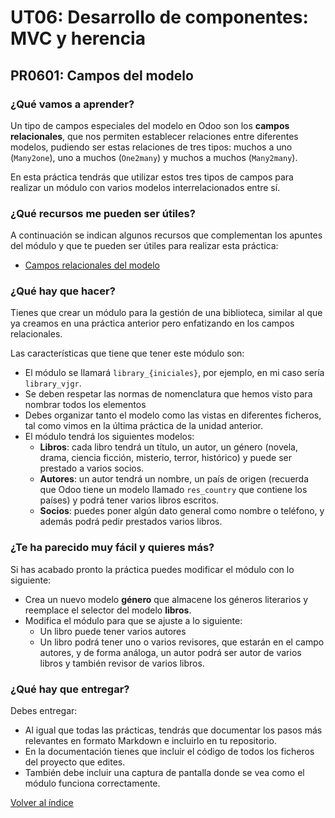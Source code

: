 # UT06: Desarrollo de componentes: MVC y herencia

## PR0601: Campos del modelo

### ¿Qué vamos a aprender?

Un tipo de campos especiales del modelo en Odoo son los **campos relacionales**, que nos permiten establecer relaciones entre diferentes modelos, pudiendo ser estas relaciones de tres tipos: muchos a uno (`Many2one`), uno a muchos (`One2many`) y muchos a muchos (`Many2many`).

En esta práctica tendrás que utilizar estos tres tipos de campos para realizar un módulo con varios modelos interrelacionados entre sí.

### ¿Qué recursos me pueden ser útiles?

A continuación se indican algunos recursos que complementan los apuntes del módulo y que te pueden ser útiles para realizar esta práctica:

- [Campos relacionales del modelo](https://www.odoo.com/documentation/16.0/es/developer/reference/backend/orm.html#relational-fields)


### ¿Qué hay que hacer?

Tienes que crear un módulo para la gestión de una biblioteca, similar al que ya creamos en una práctica anterior pero enfatizando en los campos relacionales.

Las características que tiene que tener este módulo son:

- El módulo se llamará `library_{iniciales}`, por ejemplo, en mi caso sería `library_vjgr`.
- Se deben respetar las normas de nomenclatura que hemos visto para nombrar todos los elementos
- Debes organizar tanto el modelo como las vistas en diferentes ficheros, tal como vimos en la última práctica de la unidad anterior.
- El módulo tendrá los siguientes modelos:
  - **Libros**: cada libro tendrá un título, un autor, un género (novela, drama, ciencia ficción, misterio, terror, histórico) y puede ser prestado a varios socios.
  - **Autores**: un autor tendrá un nombre, un país de origen (recuerda que Odoo tiene un modelo llamado `res_country` que contiene los países) y podrá tener varios libros escritos.
  - **Socios**: puedes poner algún dato general como nombre o teléfono, y además podrá pedir prestados varios libros.


### ¿Te ha parecido muy fácil y quieres más?

Si has acabado pronto la práctica puedes modificar el módulo con lo siguiente:

- Crea un nuevo modelo **género** que almacene los géneros literarios y reemplace el selector del modelo **libros**.
- Modifica el módulo para que se ajuste a lo siguiente:
  - Un libro puede tener varios autores
  - Un libro podrá tener uno o varios revisores, que estarán en el campo autores, y de forma análoga, un autor podrá ser autor de varios libros y también revisor de varios libros.


### ¿Qué hay que entregar?

Debes entregar:

- Al igual que todas las prácticas, tendrás que documentar los pasos más relevantes en formato Markdown e incluirlo en tu repositorio.
- En la documentación tienes que incluir el código de todos los ficheros del proyecto que edites.
- También debe incluir una captura de pantalla donde se vea como el módulo funciona correctamente.


[Volver al índice](../index.html)